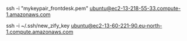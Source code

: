 ssh -i "mykeypair_frontdesk.pem" ubuntu@ec2-13-218-55-33.compute-1.amazonaws.com

ssh -i ~/.ssh/new_zify_key ubuntu@ec2-13-60-221-90.eu-north-1.compute.amazonaws.com
